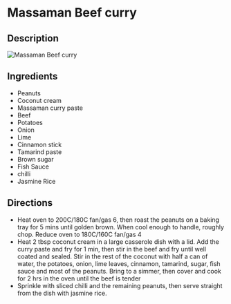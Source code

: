 # Massaman Beef curry

## Description
![Massaman Beef curry](https://www.themealdb.com/images/media/meals/tvttqv1504640475.jpg "Massaman Beef curry")

## Ingredients
- Peanuts
- Coconut cream
- Massaman curry paste
- Beef
- Potatoes
- Onion
- Lime
- Cinnamon stick
- Tamarind paste
- Brown sugar
- Fish Sauce
- chilli
- Jasmine Rice

## Directions
- Heat oven to 200C/180C fan/gas 6, then roast the peanuts on a baking tray for 5 mins until golden brown. When cool enough to handle, roughly chop. Reduce oven to 180C/160C fan/gas 4
- Heat 2 tbsp coconut cream in a large casserole dish with a lid. Add the curry paste and fry for 1 min, then stir in the beef and fry until well coated and sealed. Stir in the rest of the coconut with half a can of water, the potatoes, onion, lime leaves, cinnamon, tamarind, sugar, fish sauce and most of the peanuts. Bring to a simmer, then cover and cook for 2 hrs in the oven until the beef is tender
- Sprinkle with sliced chilli and the remaining peanuts, then serve straight from the dish with jasmine rice.
